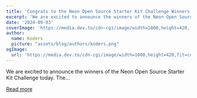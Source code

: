 ```yaml
---
title: 'Congrats to the Neon Open Source Starter Kit Challenge Winners!'
excerpt: 'We are excited to announce the winners of the Neon Open Source Starter Kit Challenge today.   The...'
date: '2024-09-03'
coverImage: 'https://media.dev.to/cdn-cgi/image/width=1000,height=420,fit=cover,gravity=auto,format=auto/https%3A%2F%2Fdev-to-uploads.s3.amazonaws.com%2Fuploads%2Farticles%2Fw31swlcgp3w6l25foegr.png'
author:
  name: Koders
  picture: "assets/blog/authors/koders.png"
ogImage:
  url: 'https://media.dev.to/cdn-cgi/image/width=1000,height=420,fit=cover,gravity=auto,format=auto/https%3A%2F%2Fdev-to-uploads.s3.amazonaws.com%2Fuploads%2Farticles%2Fw31swlcgp3w6l25foegr.png'
---
```


We are excited to announce the winners of the Neon Open Source Starter Kit Challenge today.   The...

[Read more](https://dev.to/devteam/congrats-to-the-neon-open-source-starter-kit-challenge-winners-247p)
